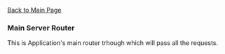 [Back to Main Page](https://github.com/SorinGFS/express-access-proxy#configuration)

### Main Server Router

This is Application's main router trhough which will pass all the requests. 